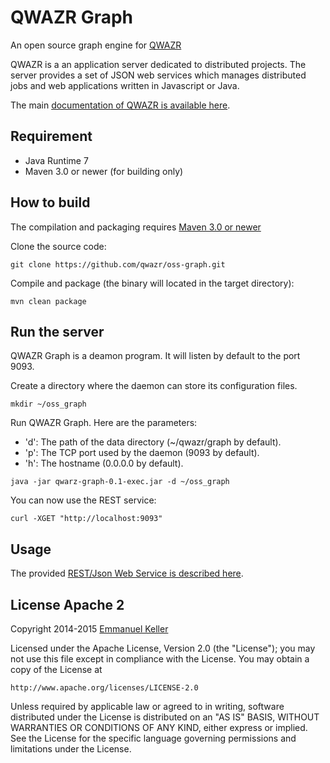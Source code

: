 QWAZR Graph
===========

An open source graph engine for [QWAZR](https://www.qwazr.com)

QWAZR is a an application server dedicated to distributed projects.
The server provides a set of JSON web services which manages distributed jobs and
web applications written in Javascript or Java.

The main [documentation of QWAZR is available here](https://github.com/qwazr/QWAZR/wiki).

Requirement
-----------

- Java Runtime 7
- Maven 3.0 or newer (for building only)

How to build
------------

The compilation and packaging requires [Maven 3.0 or newer](http://maven.apache.org/)

Clone the source code:

```shell
git clone https://github.com/qwazr/oss-graph.git
```

Compile and package (the binary will located in the target directory):

```shell
mvn clean package
```

Run the server
--------------

QWAZR Graph is a deamon program. It will listen by default to the port 9093.

Create a directory where the daemon can store its configuration files.

```shell
mkdir ~/oss_graph
```

Run QWAZR Graph. Here are the parameters:

- 'd': The path of the data directory (~/qwazr/graph by default).
- 'p': The TCP port used by the daemon (9093 by default).
- 'h': The hostname (0.0.0.0 by default).

```shell
java -jar qwarz-graph-0.1-exec.jar -d ~/oss_graph
```

You can now use the REST service:

```
curl -XGET "http://localhost:9093"
```

Usage
-----

The provided [REST/Json Web Service is described here](src/doc/usage.md).

License Apache 2
----------------

Copyright 2014-2015 [Emmanuel Keller](http://www.qwazr.com)


Licensed under the Apache License, Version 2.0 (the "License");
you may not use this file except in compliance with the License.
You may obtain a copy of the License at

    http://www.apache.org/licenses/LICENSE-2.0

Unless required by applicable law or agreed to in writing, software
distributed under the License is distributed on an "AS IS" BASIS,
WITHOUT WARRANTIES OR CONDITIONS OF ANY KIND, either express or implied.
See the License for the specific language governing permissions and
limitations under the License.